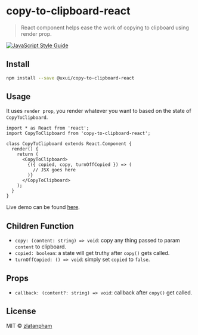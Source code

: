 # copy-to-clipboard-react

> React component helps ease the work of copying to clipboard using render prop.

[![JavaScript Style Guide](https://img.shields.io/badge/code_style-standard-brightgreen.svg)](https://standardjs.com)

## Install

```bash
npm install --save @uxui/copy-to-clipboard-react
```

## Usage

It uses `render prop`, you render whatever you want to based on the state of `CopyToClipboard`.

```tsx
import * as React from 'react';
import CopyToClipboard from 'copy-to-clipboard-react';

class CopyToClipboard extends React.Component {
  render() {
    return (
      <CopyToClipboard>
        {({ copied, copy, turnOffCopied }) => (
          // JSX goes here
        )}
      </CopyToClipboard>
    );
  }
}
```

Live demo can be found [here](https://codesandbox.io/s/lrpwj3rj29).

## Children Function

- `copy: (content: string) => void`: copy any thing passed to param `content` to clipboard.
- `copied: boolean`: a state will get truthy after `copy()` gets called.
- `turnOffCopied: () => void`: simply set `copied` to `false`.

## Props

- `callback: (content?: string) => void`: callback after `copy()` get called.

## License

MIT © [zlatanpham](https://github.com/zlatanpham)
